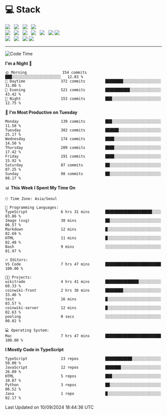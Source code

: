<h1>💻 Stack</h1>
<div>
 <!-- badge : https://shields.io/ -->
 <!-- icon : https://simpleicons.org/?q=Get -->
 <img src="https://img.shields.io/badge/HTML5-e74c3c?style=flat-square&logo=HTML5&logoColor=white"/> &nbsp 
 <img src="https://img.shields.io/badge/CSS3-0A84FF?style=flat-square&logo=CSS3&logoColor=white"/> &nbsp 
 <img src="https://img.shields.io/badge/JavaScript-FFCD11?style=flat-square&logo=JavaScript&logoColor=white"/> &nbsp 
 <img src="https://img.shields.io/badge/TypeScript-3075C0?style=flat-square&logo=TypeScript&logoColor=white"/>
 <br/>
 <img src="https://img.shields.io/badge/Next-000000?style=flat-square&logo=nextdotjs&logoColor=white"/> &nbsp 
 <img src="https://img.shields.io/badge/React-00BCF6?style=flat-square&logo=React&logoColor=white"/> &nbsp 
 <img src="https://img.shields.io/badge/Redux-764ABC?style=flat-square&logo=Redux&logoColor=white"/> &nbsp
 <img src="https://img.shields.io/badge/Recoil-3578E5?style=flat-square&logo=recoil&logoColor=white"/> &nbsp
 <img src="https://img.shields.io/badge/React-Query-FF4154?style=flat-square&logo=reactquery&logoColor=white"/> &nbsp 
 <img src="https://img.shields.io/badge/styled%2Dcomponents-DB7093?style=flat-square&logo=styled%2Dcomponents&logoColor=white"/>
 <img src="https://img.shields.io/badge/CSS Modules-000000?style=flat-square&logo=CSS Modules&logoColor=white"/> &nbsp 
 <br/>
 <img src="https://img.shields.io/badge/Node-339933?style=flat-square&logo=Node.js&logoColor=white"/> &nbsp 
 <img src="https://img.shields.io/badge/Express-000000?style=flat-square&logo=Express&logoColor=white"/> &nbsp 
 <img src="https://img.shields.io/badge/MongoDB-47A248?style=flat-square&logo=MongoDB&logoColor=white"/>
 <img src="https://img.shields.io/badge/MariaDB-003545?style=flat-square&logo=mariadb&logoColor=white"/>
</div>

<hr>

<!--START_SECTION:waka-->
![Code Time](http://img.shields.io/badge/Code%20Time-1%2C292%20hrs%2035%20mins-blue)

**I'm a Night 🦉** 

```text
🌞 Morning                154 commits         ███░░░░░░░░░░░░░░░░░░░░░░   12.83 % 
🌆 Daytime                372 commits         ████████░░░░░░░░░░░░░░░░░   31.00 % 
🌃 Evening                521 commits         ███████████░░░░░░░░░░░░░░   43.42 % 
🌙 Night                  153 commits         ███░░░░░░░░░░░░░░░░░░░░░░   12.75 % 
```
📅 **I'm Most Productive on Tuesday** 

```text
Monday                   139 commits         ███░░░░░░░░░░░░░░░░░░░░░░   11.58 % 
Tuesday                  302 commits         ██████░░░░░░░░░░░░░░░░░░░   25.17 % 
Wednesday                174 commits         ████░░░░░░░░░░░░░░░░░░░░░   14.50 % 
Thursday                 209 commits         ████░░░░░░░░░░░░░░░░░░░░░   17.42 % 
Friday                   191 commits         ████░░░░░░░░░░░░░░░░░░░░░   15.92 % 
Saturday                 87 commits          ██░░░░░░░░░░░░░░░░░░░░░░░   07.25 % 
Sunday                   98 commits          ██░░░░░░░░░░░░░░░░░░░░░░░   08.17 % 
```


📊 **This Week I Spent My Time On** 

```text
🕑︎ Time Zone: Asia/Seoul

💬 Programming Languages: 
TypeScript               6 hrs 31 mins       █████████████████████░░░░   83.86 % 
Image (svg)              30 mins             ██░░░░░░░░░░░░░░░░░░░░░░░   06.57 % 
Markdown                 12 mins             █░░░░░░░░░░░░░░░░░░░░░░░░   02.69 % 
HTML                     11 mins             █░░░░░░░░░░░░░░░░░░░░░░░░   02.48 % 
Bash                     9 mins              ░░░░░░░░░░░░░░░░░░░░░░░░░   01.97 % 

🔥 Editors: 
VS Code                  7 hrs 47 mins       █████████████████████████   100.00 % 

🐱‍💻 Projects: 
wikitrade                4 hrs 41 mins       ███████████████░░░░░░░░░░   60.33 % 
coinwiki-front           2 hrs 36 mins       ████████░░░░░░░░░░░░░░░░░   33.46 % 
test                     16 mins             █░░░░░░░░░░░░░░░░░░░░░░░░   03.57 % 
coinwiki-server          12 mins             █░░░░░░░░░░░░░░░░░░░░░░░░   02.63 % 
pooling                  0 secs              ░░░░░░░░░░░░░░░░░░░░░░░░░   00.02 % 

💻 Operating System: 
Mac                      7 hrs 47 mins       █████████████████████████   100.00 % 
```

**I Mostly Code in TypeScript** 

```text
TypeScript               23 repos            ████████████░░░░░░░░░░░░░   50.00 % 
JavaScript               12 repos            ███████░░░░░░░░░░░░░░░░░░   26.09 % 
HTML                     5 repos             ███░░░░░░░░░░░░░░░░░░░░░░   10.87 % 
Python                   3 repos             ██░░░░░░░░░░░░░░░░░░░░░░░   06.52 % 
Java                     1 repo              █░░░░░░░░░░░░░░░░░░░░░░░░   02.17 % 
```




 Last Updated on 10/09/2024 18:44:36 UTC
<!--END_SECTION:waka-->
